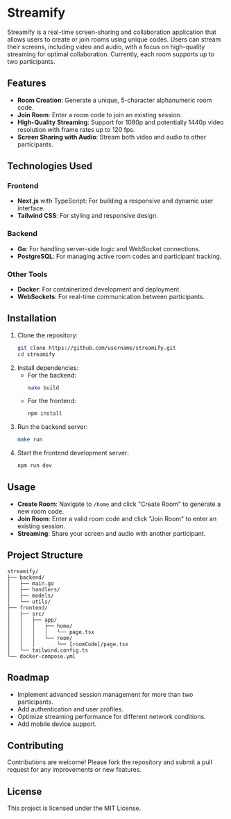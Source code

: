 # Streamify

Streamify is a real-time screen-sharing and collaboration application that allows users to create or join rooms using unique codes. Users can stream their screens, including video and audio, with a focus on high-quality streaming for optimal collaboration. Currently, each room supports up to two participants.

## Features

- **Room Creation**: Generate a unique, 5-character alphanumeric room code.
- **Join Room**: Enter a room code to join an existing session.
- **High-Quality Streaming**: Support for 1080p and potentially 1440p video resolution with frame rates up to 120 fps.
- **Screen Sharing with Audio**: Stream both video and audio to other participants.

## Technologies Used

### Frontend
- **Next.js** with TypeScript: For building a responsive and dynamic user interface.
- **Tailwind CSS**: For styling and responsive design.

### Backend
- **Go**: For handling server-side logic and WebSocket connections.
- **PostgreSQL**: For managing active room codes and participant tracking.

### Other Tools
- **Docker**: For containerized development and deployment.
- **WebSockets**: For real-time communication between participants.

## Installation

1. Clone the repository:
    ```bash
    git clone https://github.com/username/streamify.git
    cd streamify
    ```
2. Install dependencies:
    - For the backend:
      ```bash
      make build
      ```
    - For the frontend:
      ```bash
      npm install
      ```
3. Run the backend server:
    ```bash
    make run
    ```
4. Start the frontend development server:
    ```bash
    npm run dev
    ```

## Usage

- **Create Room**: Navigate to `/home` and click "Create Room" to generate a new room code.
- **Join Room**: Enter a valid room code and click "Join Room" to enter an existing session.
- **Streaming**: Share your screen and audio with another participant.

## Project Structure

```
streamify/
├── backend/
│   ├── main.go
│   ├── handlers/
│   ├── models/
│   └── utils/
├── frontend/
│   ├── src/
│   │   ├── app/
│   │   │   ├── home/
│   │   │   │   └── page.tsx
│   │   │   └── room/
│   │   │       └── [roomCode]/page.tsx
│   └── tailwind.config.ts
└── docker-compose.yml
```

## Roadmap

- Implement advanced session management for more than two participants.
- Add authentication and user profiles.
- Optimize streaming performance for different network conditions.
- Add mobile device support.

## Contributing

Contributions are welcome! Please fork the repository and submit a pull request for any improvements or new features.

## License

This project is licensed under the MIT License.